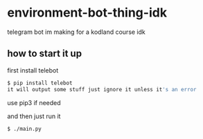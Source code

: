 # environment-bot-thing-idk

telegram bot im making for a kodland course idk

## how to start it up

first install telebot

```bash
$ pip install telebot
it will output some stuff just ignore it unless it's an error
```

use pip3 if needed

and then just run it

```bash
$ ./main.py
```
